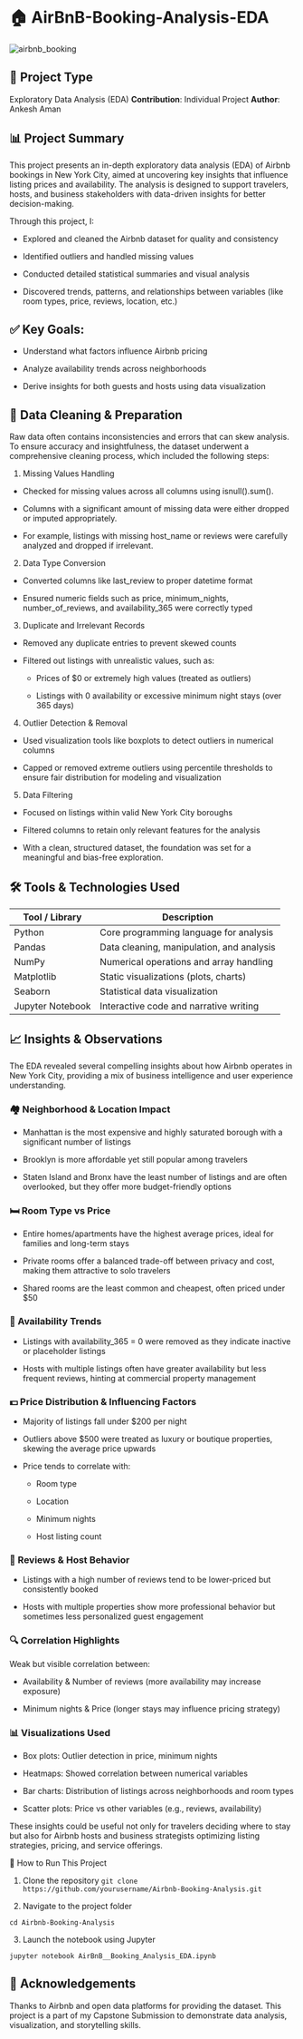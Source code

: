 # 🏠 AirBnB-Booking-Analysis-EDA

![airbnb_booking](https://github.com/ankesh-aman/AirBnB-Booking-Analysis-EDA/assets/170477956/953c182d-3973-4b8f-9272-eaa5b535bd38)

## 📌 Project Type
Exploratory Data Analysis (EDA)
**Contribution**: Individual Project
**Author**: Ankesh Aman

## 📊 Project Summary

This project presents an in-depth exploratory data analysis (EDA) of Airbnb bookings in New York City, aimed at uncovering key insights that influence listing prices and availability. The analysis is designed to support travelers, hosts, and business stakeholders with data-driven insights for better decision-making.

Through this project, I:

* Explored and cleaned the Airbnb dataset for quality and consistency

* Identified outliers and handled missing values

* Conducted detailed statistical summaries and visual analysis

* Discovered trends, patterns, and relationships between variables (like room types, price, reviews, location, etc.)


## ✅ Key Goals:
* Understand what factors influence Airbnb pricing

* Analyze availability trends across neighborhoods

* Derive insights for both guests and hosts using data visualization


## 🧹 Data Cleaning & Preparation

Raw data often contains inconsistencies and errors that can skew analysis. To ensure accuracy and insightfulness, the dataset underwent a comprehensive cleaning process, which included the following steps:

1. Missing Values Handling

  * Checked for missing values across all columns using isnull().sum().
  
  * Columns with a significant amount of missing data were either dropped or imputed appropriately.
  
  * For example, listings with missing host_name or reviews were carefully analyzed and dropped if irrelevant.

2. Data Type Conversion
  * Converted columns like last_review to proper datetime format
  
  * Ensured numeric fields such as price, minimum_nights, number_of_reviews, and availability_365 were correctly typed

3. Duplicate and Irrelevant Records
  * Removed any duplicate entries to prevent skewed counts
  
  * Filtered out listings with unrealistic values, such as:
  
    - Prices of $0 or extremely high values (treated as outliers)
    
    - Listings with 0 availability or excessive minimum night stays (over 365 days)

4. Outlier Detection & Removal
  * Used visualization tools like boxplots to detect outliers in numerical columns
  
  * Capped or removed extreme outliers using percentile thresholds to ensure fair distribution for modeling and visualization

5. Data Filtering
  * Focused on listings within valid New York City boroughs
  
  * Filtered columns to retain only relevant features for the analysis
  
  * With a clean, structured dataset, the foundation was set for a meaningful and bias-free exploration.


## 🛠 Tools & Technologies Used

| Tool / Library       | Description                             |
|----------------------|-----------------------------------------|
| Python               | Core programming language for analysis  |
| Pandas               | Data cleaning, manipulation, and analysis |
| NumPy                | Numerical operations and array handling |
| Matplotlib           | Static visualizations (plots, charts)   |
| Seaborn              | Statistical data visualization           |
| Jupyter Notebook     | Interactive code and narrative writing  |



## 📈 Insights & Observations

The EDA revealed several compelling insights about how Airbnb operates in New York City, providing a mix of business intelligence and user experience understanding.

### 🏘 Neighborhood & Location Impact
  * Manhattan is the most expensive and highly saturated borough with a significant number of listings
  
  * Brooklyn is more affordable yet still popular among travelers
  
  * Staten Island and Bronx have the least number of listings and are often overlooked, but they offer more budget-friendly options

### 🛏 Room Type vs Price
  * Entire homes/apartments have the highest average prices, ideal for families and long-term stays
  
  * Private rooms offer a balanced trade-off between privacy and cost, making them attractive to solo travelers
  
  * Shared rooms are the least common and cheapest, often priced under $50

### 📆 Availability Trends
  * Listings with availability_365 = 0 were removed as they indicate inactive or placeholder listings
  
  * Hosts with multiple listings often have greater availability but less frequent reviews, hinting at commercial property management

### 💵 Price Distribution & Influencing Factors
* Majority of listings fall under $200 per night

* Outliers above $500 were treated as luxury or boutique properties, skewing the average price upwards

* Price tends to correlate with:

  - Room type
  
  - Location
  
  - Minimum nights
  
  - Host listing count

### 📝 Reviews & Host Behavior
* Listings with a high number of reviews tend to be lower-priced but consistently booked

* Hosts with multiple properties show more professional behavior but sometimes less personalized guest engagement

### 🔍 Correlation Highlights
Weak but visible correlation between:

  * Availability & Number of reviews (more availability may increase exposure)
  
  * Minimum nights & Price (longer stays may influence pricing strategy)

### 📊 Visualizations Used
  * Box plots: Outlier detection in price, minimum nights
  
  * Heatmaps: Showed correlation between numerical variables
  
  * Bar charts: Distribution of listings across neighborhoods and room types
  
  * Scatter plots: Price vs other variables (e.g., reviews, availability)
  
These insights could be useful not only for travelers deciding where to stay but also for Airbnb hosts and business strategists optimizing listing strategies, pricing, and service offerings.



🚀 How to Run This Project

1. Clone the repository
`git clone https://github.com/yourusername/Airbnb-Booking-Analysis.git`

2. Navigate to the project folder

`cd Airbnb-Booking-Analysis`

3. Launch the notebook using Jupyter

`jupyter notebook AirBnB__Booking_Analysis_EDA.ipynb`


## 🙌 Acknowledgements

Thanks to Airbnb and open data platforms for providing the dataset. This project is a part of my Capstone Submission to demonstrate data analysis, visualization, and storytelling skills.






